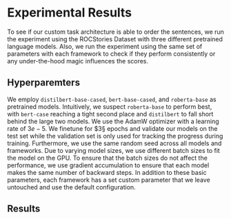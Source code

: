 # Experimental Results

To see if our custom task architecture is able to order the sentences, we run the experiment using the ROCStories Dataset with three different pretrained language models.
Also, we run the experiment using the same set of parameters with each framework to check if they perform consistently or any under-the-hood magic influences the scores.

## Hyperparemters

We employ `distilbert-base-cased`, `bert-base-cased`, and `roberta-base` as pretrained models.
Intuitively, we suspect `roberta-base` to perform best, with `bert-case` reaching a tight second place and `distilbert` to fall short behind the large two models.
We use the AdamW optimizer with a learning rate of $3e-5$. We finetune for $3§ epochs and validate our models on the test set while the validation set is only used for tracking the progress during training.
Furthermore, we use the same random seed across all models and frameworks. Due to varying model sizes, we use different batch sizes to fit the model on the GPU. To ensure that the batch sizes do not affect the performance, we use gradient accumulation to ensure that each model makes the same number of backward steps.
In addition to these basic parameters, each framework has a set custom parameter that we leave untouched and use the default configuration.

## Results

```

```
